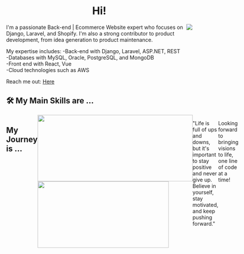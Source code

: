 <h1 align="center">Hi!</h1>
<img align="right" src="https://visitor-badge.laobi.icu/badge?page_id=ApplyCode.ApplyCode&left_color=royalblue&right_color=black" />
I'm a passionate Back-end | Ecommerce Website expert who focuses on Django, Laravel, and Shopify.
I'm also a strong contributor to product development, from idea generation to product maintenance.

My expertise includes:
 -Back-end with Django, Laravel, ASP.NET, REST <br>
 -Databases with MySQL, Oracle, PostgreSQL, and MongoDB <br>
 -Front end with React, Vue <br>
 -Cloud technologies such as AWS <br>

Reach me out: [Here](mailto:applymeta6@gmail.com)

## :hammer_and_wrench: My Main Skills are ...  
  <div style="display: flex; align-items: flex-start; align: center">
<table align="center">
  <tr>
    <td align="center"  width="96">
        <img src="https://skillicons.dev/icons?i=html" width="48" height="48" alt="HTML5" />
      <br>HTML5
    </td>    
    <td align="center" width="96">
        <img src="https://techstack-generator.vercel.app/js-icon.svg" alt="icon" width="65" height="65" />
      <br>JavaScript
    </td>
    <td align="center" width="96">
      <a href="#macropower-tech">
        <img src="https://techstack-generator.vercel.app/python-icon.svg" alt="icon" width="65" height="65" />
      </a>
      <br>Python
    </td>
    <td align="center" width="96">
        <img src="https://skillicons.dev/icons?i=php" width="48" height="48" alt="PHP" />
      <br>PHP
    </td>
    <td align="center" width="96">
        <img src="https://techstack-generator.vercel.app/django-icon.svg" alt="icon" width="65" height="65" />
      <br>Django
    </td>
    <td align="center"  width="96">
        <img src="https://skillicons.dev/icons?i=laravel" width="48" height="48" alt="Laravel" />
      <br>Laravel
    </td>
  </tr>
  <tr>
    <td align="center" width="96">
        <img src="https://techstack-generator.vercel.app/mysql-icon.svg" alt="icon" width="65" height="65" />
      <br>MySQL
    </td>
    <td align="center" width="96">
        <img src="https://skillicons.dev/icons?i=mongodb" width="48" height="48" alt="MongoDB" />
      <br>MongoDB
    </td>
    <td align="center" width="96">
        <img src="https://skillicons.dev/icons?i=postgres" width="48" height="48" alt="PostgreSQL" />
      <br>PostgreSQL
    </td>
    <td align="center" width="96">
        <img src="https://skillicons.dev/icons?i=css" width="48" height="48" alt="css" />
      <br>CSS
    </td>
    <td align="center" width="96">
        <img src="https://skillicons.dev/icons?i=tailwind" width="48" height="48" alt="tailwind" />
      <br>Tailwind
    </td>
    <td align="center"  width="96">
        <img src="https://skillicons.dev/icons?i=bootstrap" width="48" height="48" alt="bootstrap" />
      <br>Bootstrap
    </td>
  </tr>
  <tr>
    <td align="center" width="96">
        <img src="https://polaris.shopify.com/images/shopify-logo.svg" alt="shopify" width="65" height="65" />
      <br>Shopify
    </td> 
    <td align="center" width="96">
        <img src="https://skillicons.dev/icons?i=webflow" width="48" height="48" alt="webflow" />
      <br>Webflow
    </td>
    <td align="center" width="96">
        <img src="https://skillicons.dev/icons?i=wordpress" width="48" height="48" alt="wordpress" />
      <br>WordPress
    </td>
    <td align="center" width="96">
        <img src="https://skillicons.dev/icons?i=ruby" width="48" height="48" alt="ruby" />
      <br>Ruby
    </td>
    <td align="center" width="96">
        <img src="https://techstack-generator.vercel.app/react-icon.svg" alt="icon" width="65" height="65" />
      <br>React
    </td>
    <td align="center" width="96">
        <img src="https://techstack-generator.vercel.app/ts-icon.svg" alt="icon" width="65" height="65" />
      <br>TypeScript
    </td>
    
 </tr>
</table>
<br><br>

## My Journey is ...

<br/>
<div display="flex">
  <img width="420px" height="180px" src="https://github-readme-streak-stats.herokuapp.com/?user=ApplyCode&theme=onedark" />
  <img width="355px" height="180px" src="https://github-readme-stats.anuraghazra1.vercel.app/api/top-langs/?username=ApplyCode&layout=compact&theme=onedark" />
</div>


"Life is full of ups and downs, but it's important to stay positive and never give up. Believe in yourself, stay motivated, and keep pushing forward."

Looking forward to bringing visions to life, one line of code at a time!
